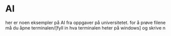 # AI
her er noen eksempler på AI fra oppgaver på universitetet. 
for å prøve filene må du åpne terminalen/[fyll in hva terminalen heter på windows] og skrive n


